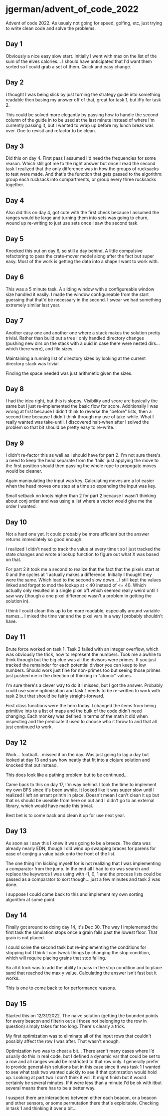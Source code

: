 # jgerman/advent_of_code_2022

Advent of code 2022. As usualy not going for speed, golfing, etc, just trying to
write clean code and solve the problems.

## Day 1

Obviously a nice easy slow start. Initially I went with max on the list of the
sum of the elves calories... I should have anticipated that I'd want them sorted
so I could grab a set of them. Quick and easy change.

## Day 2

I thought I was being slick by just turning the strategy guide into something
readable then basing my answer off of that, great for task 1, but iffy for task
2.

This could be solved more elegantly by passing how to handle the second column
of the guide in to be used at the last minute instead of where I'm currently
passing it, but I wanted to wrap up before my lunch break was over. One to
revisit and refactor to be clean.


## Day 3

Did this on day 4. First pass I assumed I'd need the frequencies for some
reason. Which still got me to the right answer but once I read the second task I
realized that the only difference was in how the groups of rucksacks to test
were made. And that's the function that gets passed to the algorithm: group each
rucksack into compartments, or group every three rucksacks together.


## Day 4

Also did this on day 4, got cute with the first check because I assumed the
ranges would be large and turning them into sets was going to churn, wound up
re-writing to just use sets once I saw the second task.


## Day 5

Knocked this out on day 6, so still a day behind. A little compulsive
refactoring to pass the crate-mover model along after the fact but super easy.
Most of the work is getting the data into a shape I want to work with.

## Day 6

This was a 5 minute task. A sliding window with a configureable window size
handled it easily. I made the window configureable from the start guessing that
that'd be necessary in the second. I swear we had something extremely similar
last year.

## Day 7

Another easy one and another one where a stack makes the solution pretty
trivial. Rather than build out a tree I only handled directory changes (pushing
new dirs on the stack with a uuid in case there were nested dirs... which there
were), and file sizes.

Maintaining a running list of directory sizes by looking at the current
directory stack was trivial.

Finding the space needed was just arithmetic given the sizes.


## Day 8

I had the idea right, but this is sloppy. Visibility and score are basically the
same but I just re-implemented the basic flow for score. Additionally I was
wrong at first because I didn't think to reverse the "before" lists, then a
second time because I didn't think through my use of take-while. What I really
wanted was take-until. I discovered halt-when after I solved the problem so that
bit should be pretty easy to re-write.

## Day 9

I didn't re-factor this as well as I should have for part 2. I'm not sure
there's a need to keep the head separate from the 'tails' just applying the move
to the first position should then passing the whole rope to propogate moves
would be cleaner.

Again manipulating the input was key. Calculating moves are a lot easier when
the head moves one step at a time so expanding the input was key.

Small setback on knots higher than 2 for part 2 because I wasn't thinking about
conj order and was using a list where a vector would give me the order I wanted.

## Day 10

Not a hard one yet. It could probably be more efficient but the answer returns
immediately so good enough.

I realized I didn't need to track the value at every time t so I just tracked
the state changes and wrote a lookup function to figure out what X was based on
that.

For part 2 it took me a second to realize that the fact that the pixels start at
0 and the cycles at 1 actually makes a difference. Initially I thought they were
the same. Which lead to the second slow down... I still kept the values linked
and forgot to mod the lookup at < 40 instead of <= 40. Which actually only
resulted in a single pixel off which seemed really weird until I saw way (though
a one pixel difference wasn't a problem in getting the solution in).

I think I could clean this up to be more readable, especially around variable
names... I mixed the time var and the pixel vars in a way I probably shouldn't
have.


## Day 11

Brute force worked on task 1. Task 2 failed with an integer overflow, which was
obviously the trick, how to represent the numbers. Took me a awhile to think
through but the big clue was all the divisors were primes. If you just tracked
the remainder for each potential divisor you can keep to low numbers. Should
work just fine for non-primes too but seeing those primes just pushed me in the
direction of thinking in "atomic" values.

I'm sure there's a clever way to do it I missed, but I got the answer. Probably
could use some optimization and task 1 needs to be re-written to work with task
2 but that should be fairly straight-forward.

First class functions were the hero today. I changed the items from being
primitive ints to a list of maps and the bulk of the code didn't need changing.
Each monkey was defined in terms of the math it did when inspecting and the
predicate it used to choose who it throw to and that all just continued to work.


## Day 12

Work... football... missed it on the day. Was just going to lag a day but looked
at day 13 and saw how neatly that fit into a clojure solution and knocked that
out instead.

This does look like a pathing problem but to be continued...

Came back to this on day 17, I'm way behind. I took the time to implement my own
BFS since it's been awhile. It looked like it was super slow until I realized I
left an errant println in place. Doesn't mean I can't clean it up but that ns
should be useable from here on out and I didn't go to an external library, which
would have made this trivial.

Best bet is to come back and clean it up for use next year.


## Day 13

As soon as I saw this I knew it was going to be a breeze. The data was already
nearly EDN, though I did wind up swapping braces for parens for ease of conjing
a value back onto the front of the list.

The one thing I'm kicking myself for is not realizing that I was implementing a
comparator from the jump. In the end all I had to do was search and replace the
keywords I was using with -1, 0, 1 and the process lists could be passed as a
comparator to sort though... just a few minutes and task 2 was done.

I suppose I could come back to this and implement my own sorting algorithm at
some point.

## Day 14

Finally got around to doing day 14, it's Dec 30. The way I implemented the first
task the simulation stops once a grain falls past the lowest floor. That grain
is not placed.

I could solve the second task but re-implementing the conditions for stopping
but I think I can tweak things by changing the stop condition, which will
require placing grains that stop falling.

So all it took was to add the ability to pass in the stop condition and to place
sand that reached the max y value. Calculating the answer isn't fast but it
works.

This is one to come back to for performance reasons.


## Day 15

Started this on 12/31/2022. The naive solution (getting the bounded points for
every beacon and filterin out all those not belonging to the row in question)
simply takes far too long. There's clearly a trick.

My first optimization was to eliminate all of the input rows that couldn't
possibly affect the row I was after. That wasn't enough.

Optimization two was to cheat a bit... There aren't many cases where I'd usually
do this in real code, but I defined a dynamic var that could be set to a row and
all ranges would be restricted to that row only. I generally prefer to provide
general-ish solutions but in this case since it was task 1 I wanted to see what
task two wanted quickly to see if that optimzation would hold up. Looking at
part two I don't think it will. It might finish but it would certainly be
several minutes. If it were less than a minute I'd be ok with itbut several
means there has to be a better way.

I suspect there are interactions between either each beacon, or a beacon and
other sensors, or some permutation there that's exploitable. Checking in task 1
and thinking it over a bit...
